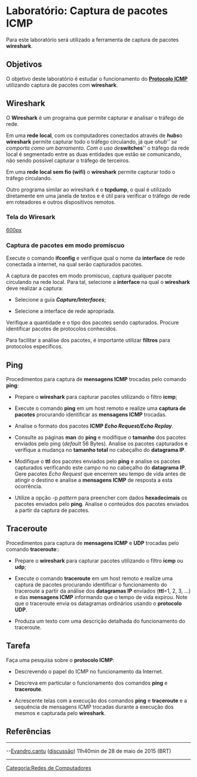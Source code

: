 # Laboratório: Captura de pacotes ICMP

Para este laboratório será utilizado a ferramenta de captura de pacotes **wireshark**.

## Objetivos

O objetivo deste laboratório é estudar o funcionamento do **<a href="Protocolo_ICMP" class="wikilink" title="Protocolo ICMP">Protocolo ICMP</a>** utilizando captura de pacotes com **wireshark**.

## Wireshark

O **Wireshark** é um programa que permite capturar e analisar o tráfego de rede.

Em uma **rede local**, com os computadores conectados através de ***hubs***o **wireshark** permite capturar todo o tráfego circulando, já que o*hub'' se comporta como um barramento. Com o uso de***switches**'' o tráfego da rede local é segmentado entre as duas entidades que estão se comunicando, não sendo possível capturar o tráfego de terceiros.

Em uma **rede local sem fio (wifi)** o **wireshark** permite capturar todo o tráfego circulando.

Outro programa similar ao wireshark é o **tcpdump**, o qual é utilizado diretamente em uma janela de textos e é útil para verificar o tráfego de rede em roteadores e outros dispositivos remotos.

### Tela do Wiresark

<a href="Arquivo:Wireshark.png" class="wikilink" title=" 600px"> 600px</a>

### Captura de pacotes em modo promíscuo

Execute o comando **ifconfig** e verifique qual o nome da **interface** de rede conectada a internet, na qual serão capturados pacotes.

A captura de pacotes em modo promíscuo, captura qualquer pacote circulando na rede local. Para tal, selecione a **interface** na qual o **wireshark** deve realizar a captura:

- Selecione a guia ***Capture/Interfaces***;
- Selecione a interface de rede apropriada.

Verifique a quantidade e o tipo dos pacotes sendo capturados. Procure identificar pacotes de protocolos conhecidos.

Para facilitar a análise dos pacotes, é importante utilizar **filtros** para protocolos específicos.

## Ping

Procedimentos para captura de **mensagens ICMP** trocadas pelo comando **ping**:

- Prepare o **wireshark** para capturar pacotes utilizando o filtro **icmp**;
- Execute o comando **ping** em um host remoto e realize uma **captura de pacotes** procurando identificar as **mensagens ICMP** trocadas.
- Analise o formato dos pacotes **ICMP *Echo Request/Echo Replay***.
- Consulte as páginas **man** do **ping** e modifique o **tamanho** dos pacotes enviados pelo ping (*default* 56 Bytes). Analise os pacotes capturados e verifique a mudança no **tamanho total** no cabeçalho do **datagrama IP**.
- Modifique o **ttl** dos pacotes enviados pelo **ping** e analise os pacotes capturados verificando este campo no no cabeçalho do **datagrama IP**. Gere pacotes *Echo Request* que encerrem seu tempo de vida antes de atingir o destino e analise a **mensagens ICMP** de resposta a esta ocorrência.
- Utilize a opção -p *pattern* para preencher com dados **hexadecimais** os pacotes enviados pelo **ping**. Analise o conteúdos dos pacotes enviados a partir da captura de pacotes.

## Traceroute

Procedimentos para captura de **mensagens ICMP** e **UDP** trocadas pelo comando **traceroute**::

- Prepare o **wireshark** para capturar pacotes utilizando o filtro **icmp** ou **udp**;
- Execute o comando **traceroute** em um host remoto e realize uma captura de pacotes procurando identificar o funcionamento do traceroute a partir da análise dos **datagramas IP** enviados (**ttl**=1, 2, 3, ...) e das **mensagens ICMP** informando que o tempo de vida expirou. Note que o traceroute envia os datagramas ordinários usando o **protocolo UDP**.
- Produza um texto com uma descrição detalhada do funcionamento do traceroute.

## Tarefa

Faça uma pesquisa sobre o **protocolo ICMP**:

- Descrevendo o papel do ICMP no funcionamento da Internet.
- Descreva em particular o funcionamento dos comandos **ping** e **traceroute**.
- Acrescente telas com a execução dos comandos **ping** e **traceroute** e a sequência de mensagens ICMP trocadas durante a execução dos mesmos e capturada pelo **wireshark**.

## Referências

<references />

------------------------------------------------------------------------

--<a href="Usuário:Evandro.cantu" class="wikilink" title="Evandro.cantu">Evandro.cantu</a> (<a href="Usuário_Discussão:Evandro.cantu" class="wikilink" title="discussão">discussão</a>) 11h40min de 28 de maio de 2015 (BRT)

------------------------------------------------------------------------

<a href="Categoria:Redes_de_Computadores" class="wikilink" title="Categoria:Redes de Computadores">Categoria:Redes de Computadores</a>
